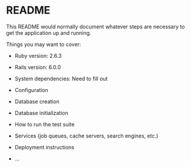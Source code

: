 # README

This README would normally document whatever steps are necessary to get the
application up and running.

Things you may want to cover:

* Ruby version: 2.6.3

* Rails version: 6.0.0

* System dependencies: Need to fill out

* Configuration

* Database creation

* Database initialization

* How to run the test suite

* Services (job queues, cache servers, search engines, etc.)

* Deployment instructions

* ...
